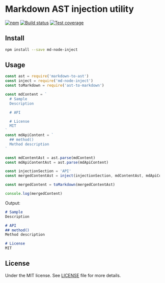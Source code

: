 # Markdown AST injection utility

[![npm](https://img.shields.io/npm/v/md-node-inject.svg)](https://www.npmjs.com/package/md-node-inject) [![Build status](https://gitlab.com/demsking/md-node-inject/badges/master/build.svg)](https://gitlab.com/demsking/md-node-inject/commits/master) [![Test coverage](https://gitlab.com/demsking/md-node-inject/badges/master/coverage.svg)](https://gitlab.com/demsking/md-node-inject/pipelines)

## Install

```sh
npm install --save md-node-inject
```

## Usage

```javascript
const ast = require('markdown-to-ast')
const inject = require('md-node-inject')
const toMarkdown = require('ast-to-markdown')

const mdContent = `
  # Sample
  Description

  # API

  # License
  MIT
`
const mdApiContent = `
  ## method()
  Method description
`

const mdContentAst = ast.parse(mdContent)
const mdApiContentAst = ast.parse(mdApiContent)

const injectionSection = 'API'
const mergedContentAst = inject(injectionSection, mdContentAst, mdApiContentAst)

const mergedContent = toMarkdown(mergedContentAst)

console.log(mergedContent)
```
Output:
```markdown
# Sample
Description

# API
## method()
Method description

# License
MIT
```

## License

Under the MIT license. See [LICENSE](https://gitlab.com/demsking/md-node-inject/blob/master/LICENSE) file for more details.
